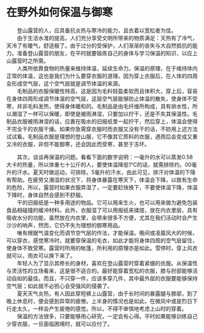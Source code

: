 # 在野外如何保温与御寒  

&emsp;&emsp;登山露营的人，应具备抗炎热与寒冷的能力，且衣着以宽松者为佳。  
&emsp;&emsp;由于生活水准的提高，人们充分享受文明所带来的物质满足：天热有了冷气，天冷了有暖气，舒适极了。由于过分的受保护，人们渐渐的丧失与大自然抵抗的能力。准备登山露营的朋友，在平时就要锻炼自己的身体与学习保温的知识，以应上山露营时之所需。  
&emsp;&emsp;人类所依靠食物的热量来维持体温，延续生命力。保温的原理，在于维持体内正常的体温，这也是我们为什么要穿衣服的道理。因为穿上衣服后，在人体的四周会形成空气层，这个空气层就是调节体温的来源。  
&emsp;&emsp;毛制品的衣服保暖性特高，这是因为毛料轻盈柔软而且体积大，穿上后，容易在身体四周形成调节体温的空气层，这层空气层能够防止体温的散失，使身体不受寒，并非毛料发热，使得身体暖和的。毛制品是由毛纤维所构成，具有排水性，所以潮湿了一样可以保暖，即使是被雨淋湿，只要加以拧干，还是不失其保温性。毛制品衣服被雨淋湿的话，应裹在吸水的旧报纸里一起拧干，然后穿上，体温会使得不完全干的衣服干燥。如果你急需穿衣服时而衣服又没有干的话，不妨用上述方法试试看。毛制品衣服是理想的登山服，它不像其它质料的衣服，遇雨后会变成又重又冷的衣服，非但不能御寒，还会因此而受寒，甚至于冻坏。  

&emsp;&emsp;其次，谈谈再保温的问题。看看下面的数字说明：一毫升的水可以蒸发0.58大卡的热量，所以体重七十公斤的人，要使体温降低1℃的话，就需排除约。00毫升的汗水。夏天时做运动，可排除。5毫升的汗水，由此可见，排汗对体温的下降有帮助。在疲劳又潮湿的状况下，将身体暴露在寒天下，体温会下降，以致有生命的危险，所以，露营时如果衣服弄湿了，一定要赶快换下，不要使体温下降，体温下降时，身体自然会感到不舒服。  
&emsp;&emsp;干的旧报纸是一种多用途的物品。它可以用来生火，也可以用来做为避免包装食品相碰撞的缓冲材料。此外，衣服湿了可以用报纸来揉搓，放在内衣里层，具有吸收水分的功能，虽然放在内衣里，会带来很多不方便，尤其在我们活动时会产生沙沙的响声，然而，它仍不失为理想的御寒用品。  
&emsp;&emsp;唯有根据气温变化而调节空气层的作法，才能保温。晚间或凌晨风大的时候，可以穿衣，感觉寒冷时，就要穿保温的毛衣，如此才能将身体四周的空气层留住，使身体不致受寒。露营时所用的帐篷，所利用的原理亦是如此。雪停时，穿上风衣就可以，雨衣可以换下来了。  
&emsp;&emsp;年轻人为了显示其修长的身材，喜欢在登山露营时穿着紧绷的衣服。从保温性与灵活性的立场看来，这是很不适合的。最好能穿着宽松的衣服，膝与肘部能够活动自如的最佳。而且，不只穿一件，应该多穿几件，其中最外层的衣服要能够保持空气层；如此就不必担心会受强风的侵袭了。  
&emsp;&emsp;夏天天气炎热，有人因此穿短裤上山露营，由于长时间的暴露腿与膝部，到了晚上休息时，便会感到异常的疲倦。上半身的情况也是如此，在微风中或是烈日下行走太久，一样会产生疲倦的感觉。所以，不得不审慎地考虑上山时的穿着。  
&emsp;&emsp;保温的方法很多，只要能够用心研究，一定会有心得。平时如果能够训练自己少穿衣服，一旦面临困境时，就可以应付了。  
<!-- Last processed: 2025-07-22 03:44:30 -->
